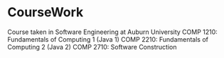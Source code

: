 # CourseWork
Course taken in Software Engineering at Auburn University
COMP 1210: Fundamentals of Computing 1 (Java 1)
COMP 2210: Fundamentals of Computing 2 (Java 2)
COMP 2710: Software Construction
